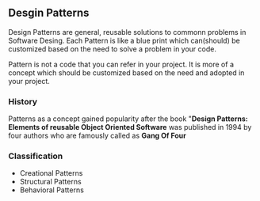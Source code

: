 ## Desgin Patterns

Design Patterns are general, reusable solutions to commonn problems in Software Desing. 
Each Pattern is like a blue print which can(should) be customized based on the need to solve a problem in your code.

Pattern is not a code that you can refer in your project. It is more of a concept which should be customized based on the need and adopted in your project.

### History
Patterns as a concept gained popularity after the book "**Design Patterns: Elements of reusable Object Oriented Software** 
was published in 1994 by four authors who are famously called as **Gang Of Four**

### Classification
- Creational Patterns
- Structural Patterns
- Behavioral Patterns
